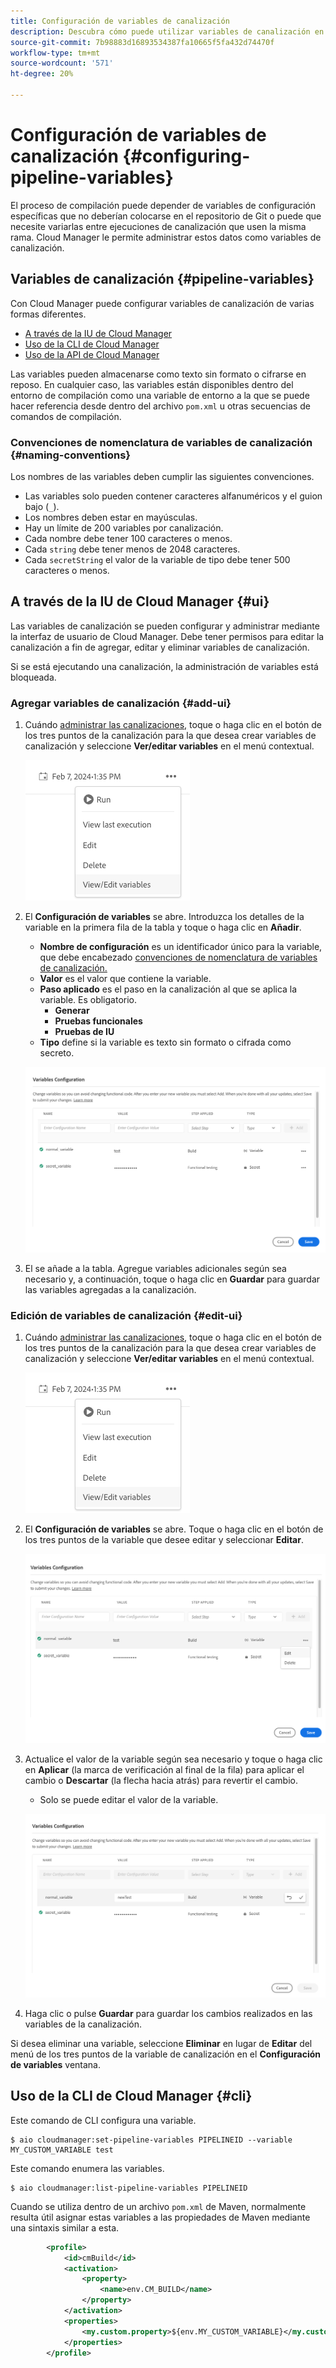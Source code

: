 ```yaml
---
title: Configuración de variables de canalización
description: Descubra cómo puede utilizar variables de canalización en Cloud Manager para administrar variables de configuración específicas para su compilación.
source-git-commit: 7b98883d16893534387fa10665f5fa432d74470f
workflow-type: tm+mt
source-wordcount: '571'
ht-degree: 20%

---
```



# Configuración de variables de canalización {#configuring-pipeline-variables}

El proceso de compilación puede depender de variables de configuración específicas que no deberían colocarse en el repositorio de Git o puede que necesite variarlas entre ejecuciones de canalización que usen la misma rama. Cloud Manager le permite administrar estos datos como variables de canalización.

## Variables de canalización {#pipeline-variables}

Con Cloud Manager puede configurar variables de canalización de varias formas diferentes.

* [A través de la IU de Cloud Manager](#ui)
* [Uso de la CLI de Cloud Manager](#cli)
* [Uso de la API de Cloud Manager](https://developer.adobe.com/experience-cloud/cloud-manager/reference/api/#tag/Variables/operation/getPipelineVariables)

Las variables pueden almacenarse como texto sin formato o cifrarse en reposo. En cualquier caso, las variables están disponibles dentro del entorno de compilación como una variable de entorno a la que se puede hacer referencia desde dentro del archivo `pom.xml` u otras secuencias de comandos de compilación.

### Convenciones de nomenclatura de variables de canalización {#naming-conventions}

Los nombres de las variables deben cumplir las siguientes convenciones.

* Las variables solo pueden contener caracteres alfanuméricos y el guion bajo (`_`).
* Los nombres deben estar en mayúsculas.
* Hay un límite de 200 variables por canalización.
* Cada nombre debe tener 100 caracteres o menos.
* Cada `string` debe tener menos de 2048 caracteres.
* Cada `secretString` el valor de la variable de tipo debe tener 500 caracteres o menos.

## A través de la IU de Cloud Manager {#ui}

Las variables de canalización se pueden configurar y administrar mediante la interfaz de usuario de Cloud Manager. Debe tener permisos para editar la canalización a fin de agregar, editar y eliminar variables de canalización.

Si se está ejecutando una canalización, la administración de variables está bloqueada.

### Agregar variables de canalización {#add-ui}

1. Cuándo [administrar las canalizaciones,](/help/implementing/cloud-manager/configuring-pipelines/managing-pipelines.md) toque o haga clic en el botón de los tres puntos de la canalización para la que desea crear variables de canalización y seleccione **Ver/editar variables** en el menú contextual.

   ![Ver/editar variables de canalización](/help/implementing/cloud-manager/assets/pipeline-variables-view-edit.png)

1. El **Configuración de variables** se abre. Introduzca los detalles de la variable en la primera fila de la tabla y toque o haga clic en **Añadir**.

   * **Nombre de configuración** es un identificador único para la variable, que debe encabezado [convenciones de nomenclatura de variables de canalización.](#naming-conventions)
   * **Valor** es el valor que contiene la variable.
   * **Paso aplicado** es el paso en la canalización al que se aplica la variable. Es obligatorio.
      * **Generar**
      * **Pruebas funcionales**
      * **Pruebas de IU**
   * **Tipo** define si la variable es texto sin formato o cifrada como secreto.

   ![Añadir variable](/help/implementing/cloud-manager/assets/pipeline-variables-add-variable.png)

1. El se añade a la tabla. Agregue variables adicionales según sea necesario y, a continuación, toque o haga clic en **Guardar** para guardar las variables agregadas a la canalización.

### Edición de variables de canalización {#edit-ui}

1. Cuándo [administrar las canalizaciones,](/help/implementing/cloud-manager/configuring-pipelines/managing-pipelines.md) toque o haga clic en el botón de los tres puntos de la canalización para la que desea crear variables de canalización y seleccione **Ver/editar variables** en el menú contextual.

   ![Ver/editar variables de canalización](/help/implementing/cloud-manager/assets/pipeline-variables-view-edit.png)

1. El **Configuración de variables** se abre. Toque o haga clic en el botón de los tres puntos de la variable que desee editar y seleccionar **Editar**.

   ![Editar variable](/help/implementing/cloud-manager/assets/pipeline-variables-edit.png)

1. Actualice el valor de la variable según sea necesario y toque o haga clic en **Aplicar** (la marca de verificación al final de la fila) para aplicar el cambio o **Descartar** (la flecha hacia atrás) para revertir el cambio.

   * Solo se puede editar el valor de la variable.

   ![Edición de una variable](/help/implementing/cloud-manager/assets/pipeline-variables-edit-save.png)

1. Haga clic o pulse **Guardar** para guardar los cambios realizados en las variables de la canalización.

Si desea eliminar una variable, seleccione **Eliminar** en lugar de **Editar** del menú de los tres puntos de la variable de canalización en el **Configuración de variables** ventana.

## Uso de la CLI de Cloud Manager {#cli}

Este comando de CLI configura una variable.

```shell
$ aio cloudmanager:set-pipeline-variables PIPELINEID --variable MY_CUSTOM_VARIABLE test
```

Este comando enumera las variables.

```shell
$ aio cloudmanager:list-pipeline-variables PIPELINEID
```

Cuando se utiliza dentro de un archivo `pom.xml` de Maven, normalmente resulta útil asignar estas variables a las propiedades de Maven mediante una sintaxis similar a esta.

```xml
        <profile>
            <id>cmBuild</id>
            <activation>
                <property>
                    <name>env.CM_BUILD</name>
                </property>
            </activation>
            <properties>
                <my.custom.property>${env.MY_CUSTOM_VARIABLE}</my.custom.property> 
            </properties>
        </profile>
```
